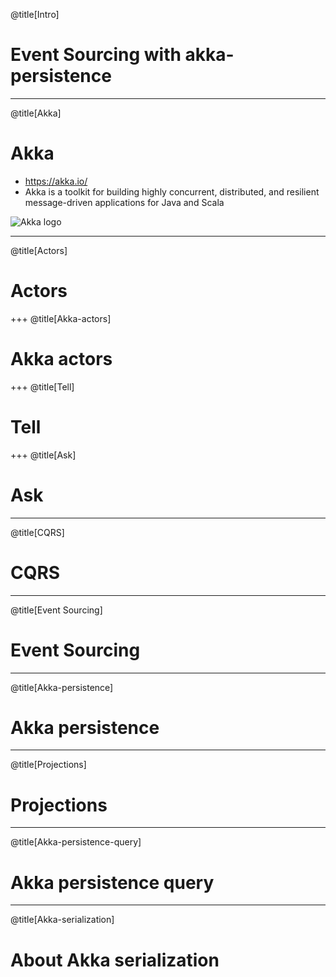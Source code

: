 @title[Intro]
# Event Sourcing with akka-persistence

---
@title[Akka]
# Akka

* https://akka.io/
* Akka is a toolkit for building highly concurrent, distributed, and resilient message-driven applications for Java and Scala

![Akka logo](https://akka.io/resources/images/akka_full_color.svg)

---
@title[Actors]
# Actors

+++
@title[Akka-actors]
# Akka actors
 
+++
@title[Tell]
# Tell

+++
@title[Ask]
# Ask
 
---
@title[CQRS]
# CQRS

---
@title[Event Sourcing]
# Event Sourcing

---
@title[Akka-persistence]
# Akka persistence

---
@title[Projections]
# Projections

---
@title[Akka-persistence-query]
# Akka persistence query

---
@title[Akka-serialization]
# About Akka serialization
